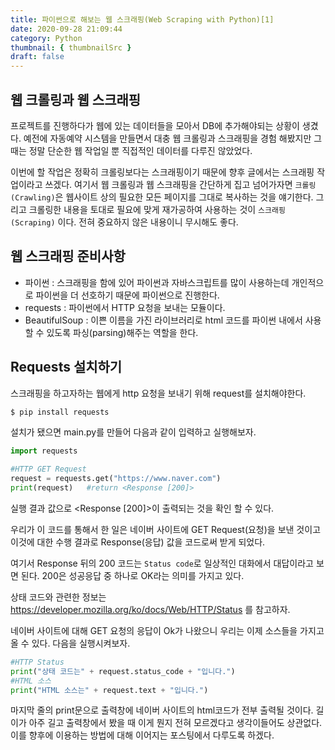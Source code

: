 ```yaml
---
title: 파이썬으로 해보는 웹 스크래핑(Web Scraping with Python)[1]
date: 2020-09-28 21:09:44
category: Python
thumbnail: { thumbnailSrc }
draft: false
---
```


## 웹 크롤링과 웹 스크래핑 
프로젝트를 진행하다가 웹에 있는 데이터들을 모아서 DB에 추가해야되는 상황이 생겼다. 
예전에 자동예약 시스템을 만들면서 대충 웹 크롤링과 스크래핑을 경험 해봤지만 그 때는 정말 단순한 웹 작업일 뿐 직접적인 데이터를 다루진 않았었다.

이번에 할 작업은 정확히 크롤링보다는 스크래핑이기 때문에 향후 글에서는 스크래핑 작업이라고 쓰겠다.
여기서 웹 크롤링과 웹 스크래핑을 간단하게 집고 넘어가자면 `크롤링(Crawling)`은 웹사이트 상의 필요한 모든 페이지를 그대로 복사하는 것을 얘기한다. 
그리고 크롤링한 내용을 토대로 필요에 맞게 재가공하여 사용하는 것이 `스크래핑(Scraping)` 이다. 전혀 중요하지 않은 내용이니 무시해도 좋다.

## 웹 스크래핑 준비사항
- 파이썬 : 스크래핑을 함에 있어 파이썬과 자바스크립트를 많이 사용하는데 개인적으로 파이썬을 더 선호하기 때문에 파이썬으로 진행한다.
- requests : 파이썬에서 HTTP 요청을 보내는 모듈이다.
- BeautifulSoup : 이쁜 이름을 가진 라이브러리로 html 코드를 파이썬 내에서 사용할 수 있도록 파싱(parsing)해주는 역할을 한다.

## Requests 설치하기
스크래핑을 하고자하는 웹에게 http 요청을 보내기 위해 request를 설치해야한다.

```sh
$ pip install requests
```

설치가 됐으면 main.py를 만들어 다음과 같이 입력하고 실행해보자.
```python
import requests

#HTTP GET Request
request = requests.get("https://www.naver.com")
print(request)   #return <Response [200]>
```
실행 결과 값으로 <Response [200]>이 출력되는 것을 확인 할 수 있다.

우리가 이 코드를 통해서 한 일은 네이버 사이트에 GET Request(요청)을 보낸 것이고 이것에 대한 수행 결과로 Response(응답) 값을 코드로써 받게 되었다.

여기서 Response 뒤의 200 코드는 `Status code`로 일상적인 대화에서 대답이라고 보면 된다. 200은 성공응답 중 하나로 OK라는 의미를 가지고 있다.

상태 코드와 관련한 정보는 https://developer.mozilla.org/ko/docs/Web/HTTP/Status 를 참고하자.

네이버 사이트에 대해 GET 요청의 응답이 Ok가 나왔으니 우리는 이제 소스들을 가지고 올 수 있다. 다음을 실행시켜보자.

```python
#HTTP Status
print("상태 코드는" + request.status_code + "입니다.")
#HTML 소스
print("HTML 소스는" + request.text + "입니다.")
```
마지막 줄의 print문으로 출력창에 네이버 사이트의 html코드가 전부 출력될 것이다. 길이가 아주 길고 출력창에서 봤을 때 이게 뭔지 전혀 모르겠다고 생각이들어도 상관없다. 이를 향후에 이용하는 방법에 대해 이어지는 포스팅에서 다루도록 하겠다. 